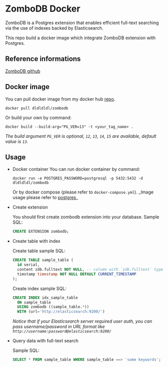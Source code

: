 # ZomboDB Docker

ZomboDB is a Postgres extension that enables efficient full-text searching via the use of indexes backed by Elasticsearch.

This repo build a docker image which integrate ZomboDB extension with Postgres.

## Reference informations

[ZomboDB github](https://github.com/zombodb/zombodb/tree/master)

## Docker image

You can pull docker image from my docker hub [repo](https://hub.docker.com/r/dldldldl/zombodb).

```shell
docker pull dldldldl/zombodb
```

Or build your own by command:

```shell
docker build --build-arg="PG_VER=13" -t <your_tag_name> .
```

_The build argument `PG_VER` is optional, `12`, `13`, `14`, `15` are available, default value is `13`._

## Usage

- Docker container
  You can run docker container by command:

  ```shell
  docker run -e POSTGRES_PASSWORD=postgresql -p 5432:5432 -d dldldldl/zombodb
  ```

  Or by docker compose (please refer to `docker-compose.yml`).
  _Image usage please refer to [postgres](https://hub.docker.com/_/postgres)\_

- Create extension

  You should first create zombodb extension into your database.
  Sample SQL:

  ```sql
  CREATE EXTENSION zombodb;
  ```

- Create table with index

  Create table sample SQL:

  ```sql
  CREATE TABLE sample_table (
    id serial,
    content zdb.fulltext NOT NULL, -- column with `zdb.fulltext` type
    timstamp timestamp NOT NULL DEFAULT CURRENT_TIMESTAMP
  );
  ```

  Create index sample SQL:

  ```sql
  CREATE INDEX idx_sample_table
    ON sample_table
    USING zombodb ((sample_table.*))
    WITH (url='http://elasticsearch:9200/')
  ```

  _Notice that if your Elasticsearch server required user auth, you can pass username/password in URL format like `http://username:password@elasticsearch:9200/`_

- Query data with full-text search

  Sample SQL:

  ```sql
  SELECT * FROM sample_table WHERE sample_table ==> 'some keywords';
  ```
